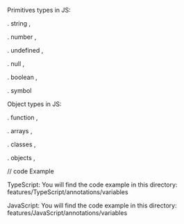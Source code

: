 Primitives types in JS:

. string ,

. number ,

. undefined ,

. null ,

. boolean ,

. symbol

Object types in JS:

. function ,

. arrays ,

. classes ,

. objects ,

// code Example

TypeScript: You will find the code example in this directory:
features/TypeScript/annotations/variables

JavaScript: You will find the code example in this directory:
features/JavaScript/annotations/variables
